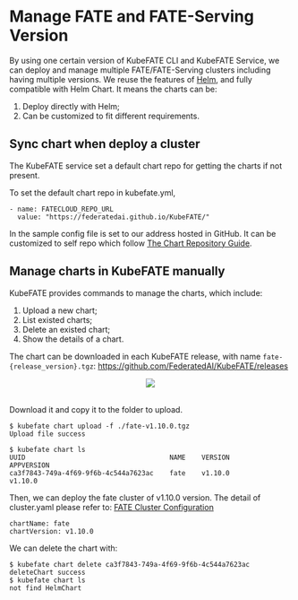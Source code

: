 # Manage FATE and FATE-Serving Version
By using one certain version of KubeFATE CLI and KubeFATE Service, we can deploy and manage multiple FATE/FATE-Serving clusters including having multiple versions. We reuse the features of [Helm](https://helm.sh/), and fully compatible with Helm Chart. It means the charts can be:
1. Deploy directly with Helm;
2. Can be customized to fit different requirements.

## Sync chart when deploy a cluster
The KubeFATE service set a default chart repo for getting the charts if not present.

To set the default chart repo in kubefate.yml,
```
- name: FATECLOUD_REPO_URL
  value: "https://federatedai.github.io/KubeFATE/"
```

In the sample config file is set to our address hosted in GitHub. It can be customized to self repo which follow [The Chart Repository Guide](https://helm.sh/docs/topics/chart_repository/). 

## Manage charts in KubeFATE manually
KubeFATE provides commands to manage the charts, which include:
1. Upload a new chart;
2. List existed charts;
3. Delete an existed chart;
4. Show the details of a chart.

The chart can be downloaded in each KubeFATE release, with name `fate-{release_version}.tgz`: https://github.com/FederatedAI/KubeFATE/releases

<div align="center">
  <img src="./images/chart_in_release.png">
</div>
&nbsp;

Download it and copy it to the folder to upload.
```
$ kubefate chart upload -f ./fate-v1.10.0.tgz
Upload file success

$ kubefate chart ls
UUID                                    NAME    VERSION        APPVERSION
ca3f7843-749a-4f69-9f6b-4c544a7623ac    fate    v1.10.0         v1.10.0
```

Then, we can deploy the fate cluster of v1.10.0 version. The detail of cluster.yaml please refer to: [FATE Cluster Configuration](./configurations/FATE_cluster_configuration.md)
```
chartName: fate
chartVersion: v1.10.0
```

We can delete the chart with:
```
$ kubefate chart delete ca3f7843-749a-4f69-9f6b-4c544a7623ac
deleteChart success
$ kubefate chart ls
not find HelmChart
```
